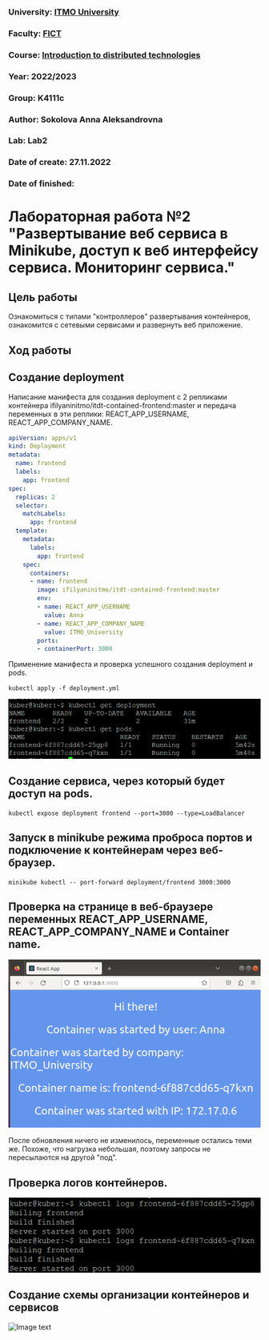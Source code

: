 ### University: [ITMO University](https://itmo.ru/ru/)
### Faculty: [FICT](https://fict.itmo.ru)
### Course: [Introduction to distributed technologies](https://github.com/itmo-ict-faculty/introduction-to-distributed-technologies)
### Year: 2022/2023
### Group: K4111c
### Author: Sokolova Anna Aleksandrovna
### Lab: Lab2
### Date of create: 27.11.2022
### Date of finished: 


# Лабораторная работа №2 "Развертывание веб сервиса в Minikube, доступ к веб интерфейсу сервиса. Мониторинг сервиса."
## Цель работы
Ознакомиться с типами "контроллеров" развертывания контейнеров, ознакомится с сетевыми сервисами и развернуть веб приложение.
## Ход работы
## Cоздание deployment
Написание манифеста для создания deployment с 2 репликами контейнера ifilyaninitmo/itdt-contained-frontend:master и передача переменных в эти реплики: REACT_APP_USERNAME, REACT_APP_COMPANY_NAME.
```yaml
apiVersion: apps/v1
kind: Deployment
metadata:
  name: frontend
  labels:
    app: frontend
spec:
  replicas: 2
  selector:
    matchLabels:
      app: frontend
  template:
    metadata:
      labels:
        app: frontend
    spec:
      containers:
      - name: frontend
        image: ifilyaninitmo/itdt-contained-frontend:master
        env:
        - name: REACT_APP_USERNAME
          value: Anna
        - name: REACT_APP_COMPANY_NAME
          value: ITMO_University
        ports:
        - containerPort: 3000
```
Применение манифеста и проверка успешного создания deployment и pods.
```
kubectl apply -f deployment.yml
```
![Image text](https://github.com/AnyaSok/2022_2023-introduction_to_distributed_technologies-k4111c-sokolova_a_a/blob/2d23e2f0ed44dc548e5aa3c63e552a354602d8d6/lab2/images/applyingthemanifest.png)
## Создание сервиса, через который будет доступ на pods.
```
kubectl expose deployment frontend --port=3000 --type=LoadBalancer
```
## Запуск в minikube режима проброса портов и подключение к контейнерам через веб-браузер.
```
minikube kubectl -- port-forward deployment/frontend 3000:3000
```
## Проверка на странице в веб-браузере переменных REACT_APP_USERNAME, REACT_APP_COMPANY_NAME и Container name.
![Image text](https://github.com/AnyaSok/2022_2023-introduction_to_distributed_technologies-k4111c-sokolova_a_a/blob/2d23e2f0ed44dc548e5aa3c63e552a354602d8d6/lab2/images/deployment.png)

После обновления ничего не изменилось, переменные остались теми же. Похоже, что нагрузка небольшая, поэтому запросы не пересылаются на другой "под".
## Проверка логов контейнеров.
![Image text](https://github.com/AnyaSok/2022_2023-introduction_to_distributed_technologies-k4111c-sokolova_a_a/blob/2d23e2f0ed44dc548e5aa3c63e552a354602d8d6/lab2/images/logs.png)
## Создание схемы организации контейнеров и сервисов
![Image text]()
